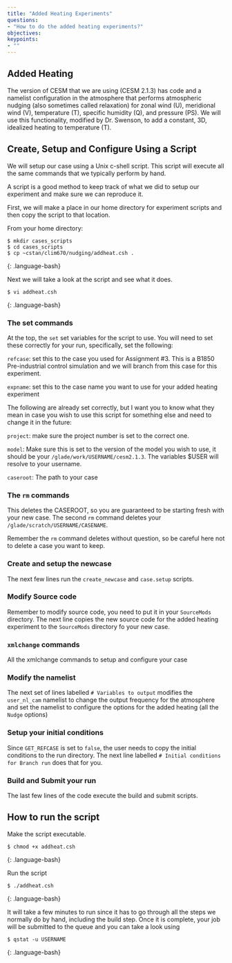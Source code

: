 ```yaml
---
title: "Added Heating Experiments"
questions:
- "How to do the added heating experiments?"
objectives:
keypoints:
- ""
---
```


## Added Heating

The version of CESM that we are using (CESM 2.1.3) has code and a namelist configuration in the atmosphere that performs atmospheric nudging (also sometimes called relaxation) for zonal wind (U), meridional wind (V), temperature (T), specific humidity (Q), and pressure (PS).  We will use this functionality, modified by Dr. Swenson, to add a constant, 3D, idealized heating to temperature (T).

## Create, Setup and Configure Using a Script

We will setup our case using a Unix c-shell script.  This script will execute all the same commands that we typically perform by hand.

A script is a good method to keep track of what we did to setup our experiment and make sure we can reproduce it.  

First, we will make a place in our home directory for experiment scripts and then copy the script to that location.

From your home directory:

~~~
$ mkdir cases_scripts
$ cd cases_scripts
$ cp ~cstan/clim670/nudging/addheat.csh . 
~~~
{: .language-bash}


Next we will take a look at the script and see what it does.

~~~
$ vi addheat.csh
~~~
{: .language-bash}

### The set commands

At the top, the `set` set variables for the script to use.  You will need to set these correctly for your run, specifically, set the following:

`refcase`: set this to the case you used for Assignment #3. This is a B1850 Pre-industrial control simulation and we will branch from this case for this experiment.

`expname`: set this to the case name you want to use for your added heating experiment

The following are already set correctly, but I want you to know what they mean in case you wish to use this script for something else and need to change it in the future:

`project`: make sure the project number is set to the correct one.

`model`: Make sure this is set to the version of the model you wish to use, it should be your `/glade/work/USERNAME/cesm2.1.3`.  The variables $USER will resolve to your username.

`caseroot`: The path to your case

### The `rm` commands

This deletes the CASEROOT, so you are guaranteed to be starting fresh with your new case.
The second `rm` command deletes your `/glade/scratch/USERNAME/CASENAME`.

Remember the `rm` command deletes without question, so be careful here not to delete a case you want to keep. 

### Create and setup the newcase

The next few lines run the `create_newcase` and `case.setup` scripts. 

### Modify Source code

Remember to modify source code, you need to put it in your `SourceMods` directory.
The next line copies the new source code for the added heating experiment to the `SourceMods` directory fo your new case.

### `xmlchange` commands

All the xmlchange commands to setup and configure your case

### Modify the namelist

The next set of lines labelled `# Variables to output` modifies the `user_nl_cam` namelist to change the output frequency for the atmosphere and set the namelist to configure the options for the added heating (all the `Nudge` options)


### Setup your initial conditions

Since `GET_REFCASE` is set to `false`, the user needs to copy the initial conditions to the run directory.  The next line labelled `# Initial conditions for Branch run` does that for you.

### Build and Submit your run

The last few lines of the code execute the build and submit scripts.

## How to run the script

Make the script executable.

~~~
$ chmod +x addheat.csh
~~~
{: .language-bash}

Run the script

~~~
$ ./addheat.csh
~~~
{: .language-bash}

It will take a few minutes to run since it has to go through all the steps we normally do by hand, including the build step.  Once it is complete, your job will be submitted to the queue and you can take a look using 

~~~
$ qstat -u USERNAME
~~~
{: .language-bash}
